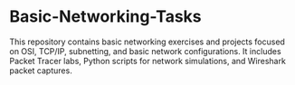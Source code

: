 # Basic-Networking-Tasks
This repository contains basic networking exercises and projects focused on OSI, TCP/IP, subnetting, and basic network configurations. It includes Packet Tracer labs, Python scripts for network simulations, and Wireshark packet captures. 
